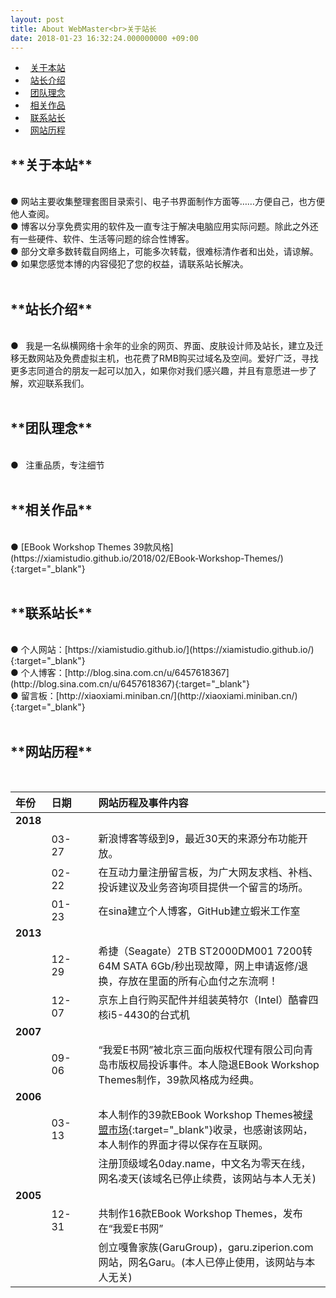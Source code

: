 ```yaml
---
layout: post
title: About WebMaster<br>关于站长
date: 2018-01-23 16:32:24.000000000 +09:00
---
```

*   [关于本站](#1)
*   [站长介绍](#2)
*   [团队理念](#3)
*   [相关作品](#4)
*   [联系站长](#5)
*   [网站历程](#6)


<h2 id="1">**关于本站**</h2><br>
●   网站主要收集整理套图目录索引、电子书界面制作方面等……方便自己，也方便他人查阅。<br>
●   博客以分享免费实用的软件及一直专注于解决电脑应用实际问题。除此之外还有一些硬件、软件、生活等问题的综合性博客。<br>
●   部分文章多数转载自网络上，可能多次转载，很难标清作者和出处，请谅解。<br>
●   如果您感觉本博的内容侵犯了您的权益，请联系站长解决。<br>
    <br>
<h2 id="2">**站长介绍**</h2><br>
●   我是一名纵横网络十余年的业余的网页、界面、皮肤设计师及站长，建立及迁移无数网站及免费虚拟主机，也花费了RMB购买过域名及空间。爱好广泛，寻找更多志同道合的朋友一起可以加入，如果你对我们感兴趣，并且有意愿进一步了解，欢迎联系我们。<br>
   <br>
<h2 id="3">**团队理念**</h2><br>
●   注重品质，专注细节<br>
<br>
<h2 id="4">**相关作品**</h2><br>
●   [EBook Workshop Themes 39款风格](https://xiamistudio.github.io/2018/02/EBook-Workshop-Themes/){:target="_blank"}<br> 
    <br>
<h2 id="5">**联系站长**</h2><br>
●   个人网站：[https://xiamistudio.github.io/](https://xiamistudio.github.io/){:target="_blank"}<br>
●   个人博客：[http://blog.sina.com.cn/u/6457618367](http://blog.sina.com.cn/u/6457618367){:target="_blank"}<br>
●   留言板：[http://xiaoxiami.miniban.cn/](http://xiaoxiami.miniban.cn/){:target="_blank"}
  <br>
  <br>
<h2 id="6">**网站历程**</h2><br>

| 年份 | 日期 |     |网站历程及事件内容 |
|:-------------|:-------------|:------|:------------| 
|**2018**|     |     ||
|    |03-27|     |新浪博客等级到9，最近30天的来源分布功能开放。|
|    |02-22|     |在互动力量注册留言板，为广大网友求档、补档、投诉建议及业务咨询项目提供一个留言的场所。|
|    |01-23|     |在sina建立个人博客，GitHub建立蝦米工作室|
|**2013**|     |     ||
|    |12-29|     |希捷（Seagate）2TB ST2000DM001 7200转64M SATA 6Gb/秒出现故障，网上申请返修/退换，存放在里面的所有心血付之东流啊！|
|    |12-07|     |京东上自行购买配件并组装英特尔（Intel）酷睿四核i5-4430的台式机|
|**2007**|     |     ||
|    |09-06|     |“我爱E书网”被北京三面向版权代理有限公司向青岛市版权局投诉事件。本人隐退EBook Workshop Themes制作，39款风格成为经典。|
|**2006**|     |     ||
|    |03-13|     |本人制作的39款EBook Workshop Themes被[绿盟市场](http://www.xdowns.com/soft/38/217/2006/Soft_7092.html){:target="_blank"}收录，也感谢该网站，本人制作的界面才得以保存在互联网。|
|    |     |     |注册顶级域名0day.name，中文名为零天在线，网名凌天(该域名已停止续费，该网站与本人无关)|
|**2005**|     |     ||
|    |12-31|     |共制作16款EBook Workshop Themes，发布在“我爱E书网”|
|    |     |     |创立嘎鲁家族(GaruGroup)，garu.ziperion.com网站，网名Garu。(本人已停止使用，该网站与本人无关)|
